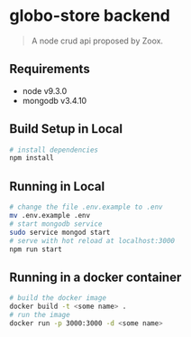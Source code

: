# globo-store backend

> A node crud api proposed by Zoox.

## Requirements
- node v9.3.0
- mongodb v3.4.10

## Build Setup in Local

``` bash
# install dependencies
npm install
```

## Running in Local
``` bash
# change the file .env.example to .env
mv .env.example .env
# start mongodb service
sudo service mongod start
# serve with hot reload at localhost:3000
npm run start
```

## Running in a docker container
``` bash
# build the docker image
docker build -t <some name> .
# run the image
docker run -p 3000:3000 -d <some name>
```
